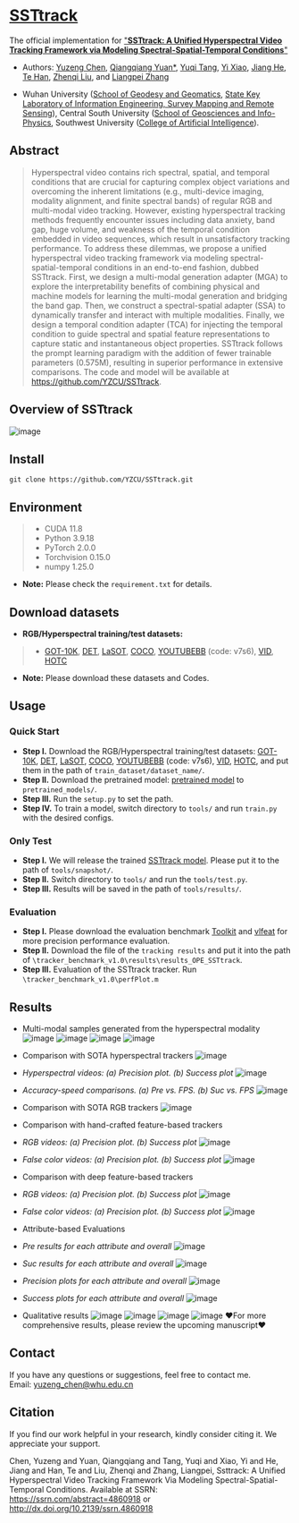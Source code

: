 # [SSTtrack](/SSTtrack.pdf)

The official implementation for ["**SSTtrack: A Unified Hyperspectral Video Tracking Framework via Modeling Spectral-Spatial-Temporal Conditions**"](https://papers.ssrn.com/sol3/papers.cfm?abstract_id=4860918)

- Authors: 
[Yuzeng Chen](https://yzcu.github.io/), 
[Qiangqiang Yuan*](http://qqyuan.users.sgg.whu.edu.cn/),
[Yuqi Tang](https://faculty.csu.edu.cn/yqtang/zh_CN/zdylm/66781/list/index.htm),
[Yi Xiao](https://xy-boy.github.io/),
[Jiang He](https://jianghe96.github.io/),
[Te Han](https://jianghe96.github.io/),
[Zhenqi Liu](http://ai.swu.edu.cn/info/1067/2670.htm), and 
[Liangpei Zhang](http://www.lmars.whu.edu.cn/prof_web/zhangliangpei/rs/index.html)

- Wuhan University ([School of Geodesy and Geomatics](http://main.sgg.whu.edu.cn/), [State Key Laboratory of Information Engineering, Survey Mapping and Remote Sensing](https://liesmars.whu.edu.cn/index.htm)), Central South University ([School of Geosciences and Info-Physics](https://gip.csu.edu.cn/index.htm), Southwest University ([College of Artificial Intelligence](http://ai.swu.edu.cn/index.htm)).

## Abstract
> Hyperspectral video contains rich spectral, spatial, and temporal conditions that are crucial for capturing complex object variations and overcoming the inherent limitations (e.g., multi-device imaging, modality alignment, and finite spectral bands) of regular RGB and multi-modal video tracking. However, existing hyperspectral tracking methods frequently encounter issues including data anxiety, band gap, huge volume, and weakness of the temporal condition embedded in video sequences, which result in unsatisfactory tracking performance. To address these dilemmas, we propose a unified hyperspectral video tracking framework via modeling spectral-spatial-temporal conditions in an end-to-end fashion, dubbed SSTtrack. First, we design a multi-modal generation adapter (MGA) to explore the interpretability benefits of combining physical and machine models for learning the multi-modal generation and bridging the band gap. Then, we construct a spectral-spatial adapter (SSA) to dynamically transfer and interact with multiple modalities. Finally, we design a temporal condition adapter (TCA) for injecting the temporal condition to guide spectral and spatial feature representations to capture static and instantaneous object properties. SSTtrack follows the prompt learning paradigm with the addition of fewer trainable parameters (0.575M), resulting in superior performance in extensive comparisons. The code and model will be available at https://github.com/YZCU/SSTtrack.

## Overview of SSTtrack
 ![image](/fig/ssttrack.jpg)
##  Install
```
git clone https://github.com/YZCU/SSTtrack.git
```

## Environment
 > * CUDA 11.8
 > * Python 3.9.18
 > * PyTorch 2.0.0
 > * Torchvision 0.15.0
 > * numpy 1.25.0 
 - **Note:** Please check the `requirement.txt` for details.
## Download datasets
- **RGB/Hyperspectral training/test datasets:**
 > * [GOT-10K](http://got-10k.aitestunion.com/downloads), 
 > [DET](http://image-net.org/challenges/LSVRC/2017/), 
 > [LaSOT](https://cis.temple.edu/lasot/),
 > [COCO](http://cocodataset.org),
 > [YOUTUBEBB](https://pan.baidu.com/s/1gQKmi7o7HCw954JriLXYvg) (code: v7s6),
 > [VID](http://image-net.org/challenges/LSVRC/2017/),
 > [HOTC](https://www.hsitracking.com/hot2022/)
- **Note:** Please download these datasets and Codes.

## Usage
### Quick Start
- **Step I.**  Download the RGB/Hyperspectral training/test datasets:
[GOT-10K](http://got-10k.aitestunion.com/downloads), 
[DET](http://image-net.org/challenges/LSVRC/2017/), 
[LaSOT](https://cis.temple.edu/lasot/),
[COCO](http://cocodataset.org),
[YOUTUBEBB](https://pan.baidu.com/s/1gQKmi7o7HCw954JriLXYvg) (code: v7s6),
[VID](http://image-net.org/challenges/LSVRC/2017/),
[HOTC](https://www.hsitracking.com/hot2022/),
and put them in the path of `train_dataset/dataset_name/`.
- **Step II.**  Download the pretrained model: [pretrained model](https://pan.baidu.com/s/1ZW61I7tCe2KTaTwWzaxy0w) to `pretrained_models/`.
- **Step III.**  Run the `setup.py` to set the path.
- **Step IV.**  To train a model, switch directory to `tools/` and run `train.py` with the desired configs.
### Only Test
- **Step I.**  We will release the trained [SSTtrack model](https://). Please put it to the path of `tools/snapshot/`.
- **Step II.**  Switch directory to `tools/` and run the `tools/test.py`.
- **Step III.**  Results will be saved in the path of `tools/results/`.
### Evaluation
- **Step I.**  Please download the evaluation benchmark [Toolkit](http://cvlab.hanyang.ac.kr/tracker_benchmark/) and [vlfeat](http://www.vlfeat.org/index.html) for more precision performance evaluation.
- **Step II.**  Download the file of the `tracking results` and put it into the path of `\tracker_benchmark_v1.0\results\results_OPE_SSTtrack`.
- **Step III.**  Evaluation of the SSTtrack tracker. Run `\tracker_benchmark_v1.0\perfPlot.m`

## Results
- Multi-modal samples generated from the hyperspectral modality
 ![image](/fig/00.gif)
 ![image](/fig/11.gif)
 ![image](/fig/22.gif)
 ![image](/fig/33.gif)

- Comparison with SOTA hyperspectral trackers
 ![image](/fig/5.jpg)
- *Hyperspectral videos: (a) Precision plot. (b) Success plot*
 ![image](/fig/6.jpg)
- *Accuracy-speed comparisons. (a) Pre vs. FPS. (b) Suc vs. FPS*
 ![image](/fig/7.jpg)
 
- Comparison with SOTA RGB trackers
 ![image](/fig/0.jpg)
 
- Comparison with hand-crafted feature-based trackers
- *RGB videos: (a) Precision plot. (b) Success plot*
 ![image](/fig/1.jpg)
- *False color videos: (a) Precision plot. (b) Success plot*
 ![image](/fig/2.jpg)
 
- Comparison with deep feature-based trackers
- *RGB videos: (a) Precision plot. (b) Success plot*
 ![image](/fig/3.jpg)
- *False color videos: (a) Precision plot. (b) Success plot*
 ![image](/fig/4.jpg)
 
- Attribute-based Evaluations
- *Pre results for each attribute and overall*
 ![image](/fig/8.jpg)
- *Suc results for each attribute and overall*
 ![image](/fig/9.jpg)

- *Precision plots for each attribute and overall*
 ![image](/fig/10.jpg)
- *Success plots for each attribute and overall*
 ![image](/fig/11.jpg)

- Qualitative results
 ![image](/fig/12.jpg)
  ![image](/fig/v1.gif)
   ![image](/fig/v2.gif)
   ![image](/fig/v3.gif)
:heart:For more comprehensive results, please review the upcoming manuscript:heart:

## Contact
If you have any questions or suggestions, feel free to contact me.  
Email: yuzeng_chen@whu.edu.cn 
 
## Citation
If you find our work helpful in your research, kindly consider citing it. We appreciate your support.

Chen, Yuzeng and Yuan, Qiangqiang and Tang, Yuqi and Xiao, Yi and He, Jiang and Han, Te and Liu, Zhenqi and Zhang, Liangpei, Ssttrack: A Unified Hyperspectral Video Tracking Framework Via Modeling Spectral-Spatial-Temporal Conditions. Available at SSRN: https://ssrn.com/abstract=4860918 or http://dx.doi.org/10.2139/ssrn.4860918


